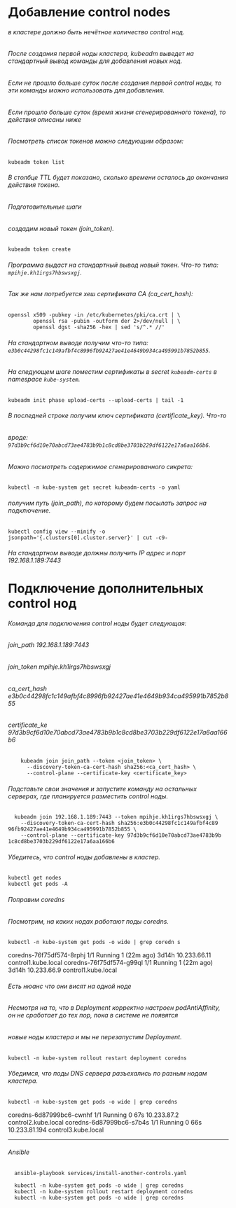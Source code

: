 # Добавление control nodes

######    в кластере должно быть нечётное количество control нод.
######    После создания первой ноды кластера, kubeadm выведет на стандартный вывод команды для добавления новых нод.
######    Если не прошло больше суток после создания первой control ноды, то эти команды можно использовать для добавления.
######    Если прошло больше суток (время жизни сгенерированного токена), то действия описаны ниже
######   
######    Посмотреть список токенов можно следующим образом: 
```
kubeadm token list
```
######    В столбце TTL будет показано, сколько времени осталось до окончания действия токена.
######    Подготовительные шаги
######    создадим новый токен (_join_token_).
```
kubeadm token create
```
######     Программа выдаст на стандартный вывод новый токен. Что-то типа: `mpihje.kh1irgs7hbswsxgj`.

######     Так же нам потребуется хеш сертификата CA (_ca_cert_hash_):
```
openssl x509 -pubkey -in /etc/kubernetes/pki/ca.crt | \
        openssl rsa -pubin -outform der 2>/dev/null | \
        openssl dgst -sha256 -hex | sed 's/^.* //'
```
###### На стандартном выводе получим что-то типа: `e3b0c44298fc1c149afbf4c8996fb92427ae41e4649b934ca495991b7852b855`.

###### На следующем шаге поместим сертификаты в secret `kubeadm-certs` в namespace `kube-system`.
```
kubeadm init phase upload-certs --upload-certs | tail -1
```
###### В последней строке получим ключ сертификата (_certificate_key_). Что-то 
###### вроде: `97d3b9cf6d10e70abcd73ae4783b9b1c8cd8be3703b229df6122e17a6aa166b6`.

###### Можно посмотреть содержимое сгенерированного сикрета:
```
kubectl -n kube-system get secret kubeadm-certs -o yaml
```
###### получим путь (_join_path_), по которому будем посылать запрос на подключение.
```
kubectl config view --minify -o jsonpath='{.clusters[0].cluster.server}' | cut -c9-
```
###### На стандартном выводе должны получить IP адрес и порт 192.168.1.189:7443

# Подключение дополнительных control нод
###### Команда для подключения control ноды будет следующая:

###### join_path         192.168.1.189:7443
###### join_token         mpihje.kh1irgs7hbswsxgj
###### ca_cert_hash       e3b0c44298fc1c149afbf4c8996fb92427ae41e4649b934ca495991b7852b855
###### certificate_ke     97d3b9cf6d10e70abcd73ae4783b9b1c8cd8be3703b229df6122e17a6aa166b6

```
    kubeadm join join_path --token <join_token> \
      --discovery-token-ca-cert-hash sha256:<ca_cert_hash> \
      --control-plane --certificate-key <certificate_key>
```
###### Подставьте свои значения и запустите команду на остальных серверах, где планируется разместить control ноды.
```
  kubeadm join 192.168.1.189:7443 --token mpihje.kh1irgs7hbswsxgj \
    --discovery-token-ca-cert-hash sha256:e3b0c44298fc1c149afbf4c89 96fb92427ae41e4649b934ca495991b7852b855 \
    --control-plane --certificate-key 97d3b9cf6d10e70abcd73ae4783b9b  1c8cd8be3703b229df6122e17a6aa166b6
```

###### Убедитесь, что control ноды добавлены в кластер.
```
kubectl get nodes
kubectl get pods -A
```

###### Поправим coredns
###### Посмотрим, на каких нодах работают поды coredns.
```
kubectl -n kube-system get pods -o wide | grep coredn s
```
coredns-76f75df574-8rphj                      1/1     Running   1 (22m ago)   3d14h   10.233.66.11    control1.kube.local   <none>           <none>
coredns-76f75df574-g99ql                      1/1     Running   1 (22m ago)   3d14h   10.233.66.9     control1.kube.local   <none>           <none>
 
###### Есть нюанс что они висят на одной ноде  
###### Несмотря на то, что в Deployment корректно настроен podAntiAffinity, он не сработает до тех пор, пока в системе не появятся
###### новые ноды кластера и мы не перезапустим Deployment.

```
kubectl -n kube-system rollout restart deployment coredns
```
###### Убедимся, что поды DNS сервера разъехались по разным нодам кластера.
```
kubectl -n kube-system get pods -o wide | grep coredns
```
coredns-6d87999bc6-cwnhf                      1/1     Running   0             67s     10.233.87.2     control2.kube.local   <none>           <none>
coredns-6d87999bc6-s7b4s                      1/1     Running   0             66s     10.233.81.194   control3.kube.local   <none>           <none>

---
###### Ansible 

```
  ansible-playbook services/install-another-controls.yaml 

  kubectl -n kube-system get pods -o wide | grep coredns
  kubectl -n kube-system rollout restart deployment coredns
  kubectl -n kube-system get pods -o wide | grep coredns
```